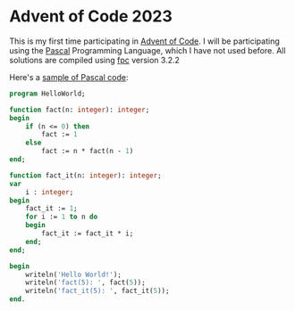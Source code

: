 # Advent of Code 2023

This is my first time participating in [Advent of Code](https://adventofcode.com/).
I will be participating using the [Pascal](https://en.wikipedia.org/wiki/Pascal_(programming_language)) Programming Language, which I have not used before. 
All solutions are compiled using [fpc](https://www.freepascal.org/) version 3.2.2

Here's a [sample of Pascal code](helloworld.pas):

```pascal
program HelloWorld;

function fact(n: integer): integer;
begin
	if (n <= 0) then
		fact := 1
	else
		fact := n * fact(n - 1)
end;

function fact_it(n: integer): integer;
var
	i : integer;
begin
	fact_it := 1;
	for i := 1 to n do
	begin
		fact_it := fact_it * i;
	end;
end;

begin
	writeln('Hello World!');
	writeln('fact(5): ', fact(5));
	writeln('fact_it(5): ', fact_it(5));
end.

```
